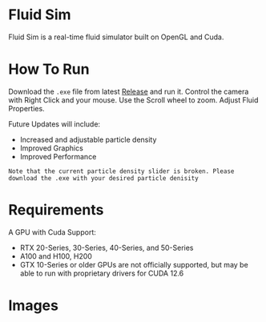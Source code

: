 
# Fluid Sim

Fluid Sim is a real-time fluid simulator built on OpenGL and Cuda.

# How To Run

Download the ```.exe``` file from latest [Release]([url](https://github.com/philippesic/fluisism/releases/tag/Alpha)) and run it.
Control the camera with Right Click and your mouse. Use the Scroll wheel to zoom. Adjust Fluid Properties.

Future Updates will include:
* Increased and adjustable particle density
* Improved Graphics
* Improved Performance

```Note that the current particle density slider is broken. Please download the .exe with your desired particle denisity```

# Requirements

A GPU with Cuda Support:

* RTX 20-Series, 30-Series, 40-Series, and 50-Series
* A100 and H100, H200
* GTX 10-Series or older GPUs are not officially supported, but may be able to run with proprietary drivers for CUDA 12.6

# Images





